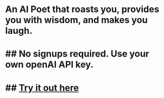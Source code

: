 # An AI Poet that roasts you, provides you with wisdom, and makes you laugh.

# ## No signups required. Use your own openAI API key.
# ## [Try it out here]()